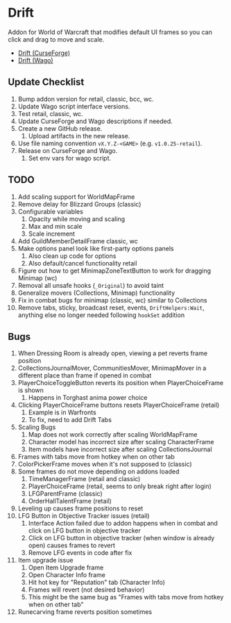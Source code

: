 # Drift
Addon for World of Warcraft that modifies default UI frames so you can click and drag to move and scale.

* [Drift (CurseForge)](https://www.curseforge.com/wow/addons/drift)
* [Drift (Wago)](https://addons.wago.io/addons/drift)

## Update Checklist
1. Bump addon version for retail, classic, bcc, wc.
1. Update Wago script interface versions.
1. Test retail, classic, wc.
1. Update CurseForge and Wago descriptions if needed.
1. Create a new GitHub release.
   1. Upload artifacts in the new release.
1. Use file naming convention `vX.Y.Z-<GAME>` (e.g. `v1.0.25-retail`).
1. Release on CurseForge and Wago.
   1. Set env vars for wago script.

## TODO
1. Add scaling support for WorldMapFrame
1. Remove delay for Blizzard Groups (classic)
1. Configurable variables
   1. Opacity while moving and scaling
   1. Max and min scale
   1. Scale increment
1. Add GuildMemberDetailFrame classic, wc
1. Make options panel look like first-party options panels
   1. Also clean up code for options
   1. Also default/cancel functionality retail
1. Figure out how to get MinimapZoneTextButton to work for dragging Minimap (wc)
1. Removal all unsafe hooks (`_Original`) to avoid taint
1. Generalize movers (Collections, Minimap) functionality
1. Fix in combat bugs for minimap (classic, wc) similar to Collections
1. Remove tabs, sticky, broadcast reset, events, `DriftHelpers:Wait`, anything else no longer needed following `hookSet` addition

## Bugs
1. When Dressing Room is already open, viewing a pet reverts frame position
1. CollectionsJournalMover, CommunitiesMover, MinimapMover in a different place than frame if opened in combat
1. PlayerChoiceToggleButton reverts its position when PlayerChoiceFrame is shown
   1. Happens in Torghast anima power choice
1. Clicking PlayerChoiceFrame buttons resets PlayerChoiceFrame (retail)
   1. Example is in Warfronts
   1. To fix, need to add Drift Tabs
1. Scaling Bugs
   1. Map does not work correctly after scaling WorldMapFrame
   1. Character model has incorrect size after scaling CharacterFrame
   1. Item models have incorrect size after scaling CollectionsJournal
1. Frames with tabs move from hotkey when on other tab
1. ColorPickerFrame moves when it's not supposed to (classic)
1. Some frames do not move depending on addons loaded
   1. TimeManagerFrame (retail and classic)
   1. PlayerChoiceFrame (retail, seems to only break right after login)
   1. LFGParentFrame (classic)
   1. OrderHallTalentFrame (retail)
1. Leveling up causes frame positions to reset
1. LFG Button in Objective Tracker issues (retail)
   1. Interface Action failed due to addon happens when in combat and click on LFG button in objective tracker
   1. Click on LFG button in objective tracker (when window is already open) causes frames to revert
   1. Remove LFG events in code after fix
1. Item upgrade issue
   1. Open Item Upgrade frame
   1. Open Character Info frame
   1. Hit hot key for "Reputation" tab (Character Info)
   1. Frames will revert (not desired behavior)
   1. This might be the same bug as "Frames with tabs move from hotkey when on other tab"
1. Runecarving frame reverts position sometimes